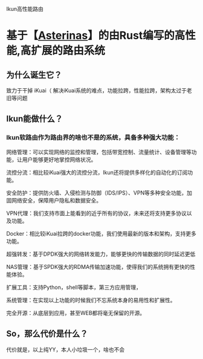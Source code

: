Ikun高性能路由

# 基于【[Asterinas](https://github.com/asterinas/asterinas)】的由Rust编写的高性能,高扩展的路由系统


## 为什么诞生它？

致力于干掉 iKuai（ 解决iKuai系统的难点，功能拉跨，性能拉跨，架构太过于老旧等问题

## Ikun能做什么？
### Ikun软路由作为路由界的啥也不是的系统，具备多种强大功能：

网络管理：可以实现网络的监控和管理，包括带宽控制、流量统计、设备管理等功能，让用户能够更好地掌控网络状况。

流控分流：相比较iKuai强大的流控分流，Ikun还将提供多样化的自动化的订阅功能。

安全防护：提供防火墙、入侵检测与防御（IDS/IPS）、VPN等多种安全功能，加固网络安全，保障用户隐私和数据安全。

VPN代理：我们支持市面上能看到的近乎所有的协议，未来还将支持更多协议以及功能。

Docker：相比较iKuai拉跨的docker功能，我们使用最新的版本和架构，支持更多功能。

超强转发：基于DPDK强大的网络转发能力，能够更快的传输数据的同时延迟更低

NAS管理：基于SPDK强大的RDMA传输加速功能，使得我们的系统拥有更快的性能体验。

扩展工具：支持Python，shell等脚本，第三方应用管理，

系统管理：在实现以上功能的时候我们不忘系统本身的易用性和扩展性。

完全开源：从底层到应用，甚至WEB都将毫无保留的开源。

## So，那么代价是什么？

代价就是，以上纯YY，本人小垃圾一个，啥也不会

